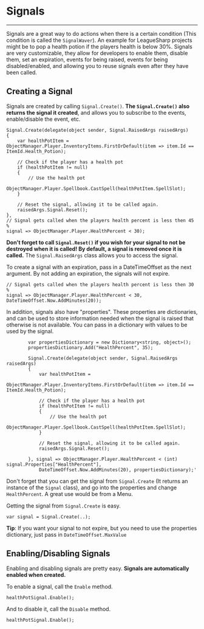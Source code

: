 # Signals #
----------
Signals are a great way to do actions when there is a certain condition (This condition is called the `SignalWaver`). An example for LeagueSharp projects might be to pop a health potion if the players health is below 30%. Signals are very customizable, they allow for developers to enable them, disable them, set an expiration, events for being raised, events for being disabled/enabled, and allowing you to reuse signals even after they have been called.

## Creating a Signal ##
Signals are created by calling `Signal.Create()`. **The `Signal.Create()` also returns the signal it created**, and allows you to subscribe to the events, enable/disable the event, etc.

    Signal.Create(delegate(object sender, Signal.RaisedArgs raisedArgs)
    {
    	var healthPotItem = ObjectManager.Player.InventoryItems.FirstOrDefault(item => item.Id == ItemId.Health_Potion);
    
    	// Check if the player has a health pot
    	if (healthPotItem != null)
    	{
    		// Use the health pot
    		ObjectManager.Player.Spellbook.CastSpell(healthPotItem.SpellSlot);
    	}
    
    	// Reset the signal, allowing it to be called again.
    	raisedArgs.Signal.Reset();
    },
    // Signal gets called when the players health percent is less then 45 %
    signal => ObjectManager.Player.HealthPercent < 30);

**Don't forget to call `Signal.Reset()` if you wish for your signal to not be destroyed when it is called! By default, a signal is removed once it is called.** The `Signal.RaisedArgs` class allows you to access the signal.

To create a signal with an expiration, pass in a DateTimeOffset as the next argument. By not adding an expiration, the signals will not expire.

	// Signal gets called when the players health percent is less then 30 %
    signal => ObjectManager.Player.HealthPercent < 30, DateTimeOffset.Now.AddMinutes(20));

In addition, signals also have "properties". These properties are dictionaries, and can be used to store information needed when the signal is raised that otherwise is not available. You can pass in a dictionary with values to be used by the signal.

			var propertiesDictionary = new Dictionary<string, object>();
            propertiesDictionary.Add("HealthPercent", 35);

            Signal.Create(delegate(object sender, Signal.RaisedArgs raisedArgs)
            {
                var healthPotItem =
                    ObjectManager.Player.InventoryItems.FirstOrDefault(item => item.Id == ItemId.Health_Potion);

                // Check if the player has a health pot
                if (healthPotItem != null)
                {
                    // Use the health pot
                    ObjectManager.Player.Spellbook.CastSpell(healthPotItem.SpellSlot);
                }

                // Reset the signal, allowing it to be called again.
                raisedArgs.Signal.Reset();

            }, signal => ObjectManager.Player.HealthPercent < (int) signal.Properties["HealthPercent"],
                DateTimeOffset.Now.AddMinutes(20), propertiesDictionary);'

Don't forget that you can get the signal from `Signal.Create` (It returns an instance of the `Signal` class), and go into the properties and change `HealthPercent`. A great use would be from a Menu.

Getting the signal from `Signal.Create` is easy.

	var signal = Signal.Create(..);


**Tip**: If you want your signal to not expire, but you need to use the properties dictionary, just pass in `DateTimeOffset.MaxValue`

## Enabling/Disabling Signals ##
Enabling and disabling signals are pretty easy. **Signals are automatically enabled when created.**

To enable a signal, call the `Enable` method.

	healthPotSignal.Enable();

And to disable it, call the `Disable` method.

	healthPotSignal.Enable();
